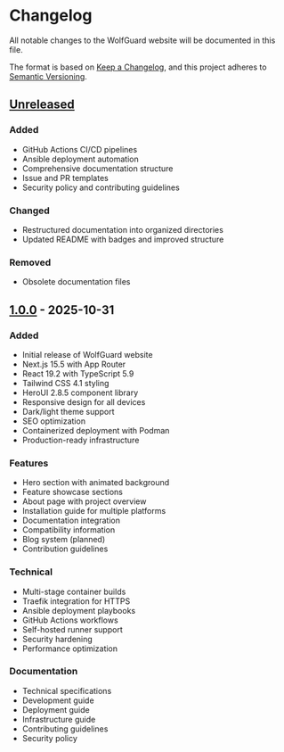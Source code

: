 # Changelog

All notable changes to the WolfGuard website will be documented in this file.

The format is based on [Keep a Changelog](https://keepachangelog.com/en/1.0.0/),
and this project adheres to [Semantic Versioning](https://semver.org/spec/v2.0.0.html).

## [Unreleased]

### Added

- GitHub Actions CI/CD pipelines
- Ansible deployment automation
- Comprehensive documentation structure
- Issue and PR templates
- Security policy and contributing guidelines

### Changed

- Restructured documentation into organized directories
- Updated README with badges and improved structure

### Removed

- Obsolete documentation files

## [1.0.0] - 2025-10-31

### Added

- Initial release of WolfGuard website
- Next.js 15.5 with App Router
- React 19.2 with TypeScript 5.9
- Tailwind CSS 4.1 styling
- HeroUI 2.8.5 component library
- Responsive design for all devices
- Dark/light theme support
- SEO optimization
- Containerized deployment with Podman
- Production-ready infrastructure

### Features

- Hero section with animated background
- Feature showcase sections
- About page with project overview
- Installation guide for multiple platforms
- Documentation integration
- Compatibility information
- Blog system (planned)
- Contribution guidelines

### Technical

- Multi-stage container builds
- Traefik integration for HTTPS
- Ansible deployment playbooks
- GitHub Actions workflows
- Self-hosted runner support
- Security hardening
- Performance optimization

### Documentation

- Technical specifications
- Development guide
- Deployment guide
- Infrastructure guide
- Contributing guidelines
- Security policy

[Unreleased]: https://github.com/dantte-lp/wolfguard-site/compare/v1.0.0...HEAD
[1.0.0]: https://github.com/dantte-lp/wolfguard-site/releases/tag/v1.0.0
